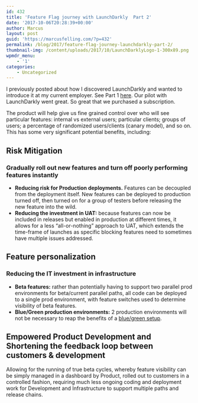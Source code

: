 ```yaml
---
id: 432
title: 'Feature Flag journey with LaunchDarkly  Part 2'
date: '2017-10-06T20:28:39+00:00'
author: Marcus
layout: post
guid: 'https://marcusfelling.com/?p=432'
permalink: /blog/2017/feature-flag-journey-launchdarkly-part-2/
thumbnail-img: /content/uploads/2017/10/LaunchDarklyLogo-1-300x89.png
wpmdr_menu:
    - '1'
categories:
    - Uncategorized
---
```



I previously posted about how I discovered LaunchDarkly and wanted to introduce it at my current employer. See Part 1 [here](https://marcusfelling.com/blog/2017/feature-flag-journey-launchdarkly/). Our pilot with LaunchDarkly went great. So great that we purchased a subscription.

The product will help give us fine grained control over who will see particular features: internal vs external users; particular clients; groups of users; a percentage of randomized users/clients (canary model), and so on. This has some very significant potential benefits, including:

## Risk Mitigation

### Gradually roll out new features and turn off poorly performing features instantly

- **Reducing risk for Production deployments.** Features can be decoupled from the deployment itself. New features can be deployed to production turned off, then turned on for a group of testers before releasing the new feature into the wild.
- **Reducing the investment in UAT:** because features can now be included in releases but enabled in production at different times, it allows for a less “all-or-nothing” approach to UAT, which extends the time-frame of launches as specific blocking features need to sometimes have multiple issues addressed.

## Feature personalization

### Reducing the IT investment in infrastructure

- **Beta features:** rather than potentially having to support two parallel prod environments for beta/current parallel paths, all code can be deployed to a single prod environment, with feature switches used to determine visibility of beta features.
- **Blue/Green production environments:** 2 production environments will not be necessary to reap the benefits of a [blue/green setup](https://martinfowler.com/bliki/BlueGreenDeployment.html).

## Empowered Product Development and Shortening the feedback loop between customers &amp; development

Allowing for the running of true beta cycles, whereby feature visibility can be simply managed in a dashboard by Product, rolled out to customers in a controlled fashion, requiring much less ongoing coding and deployment work for Development and Infrastructure to support multiple paths and release chains.